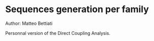 # Sequences generation per family

Author: Matteo Bettiati

Personnal version of the Direct Coupling Analysis.


